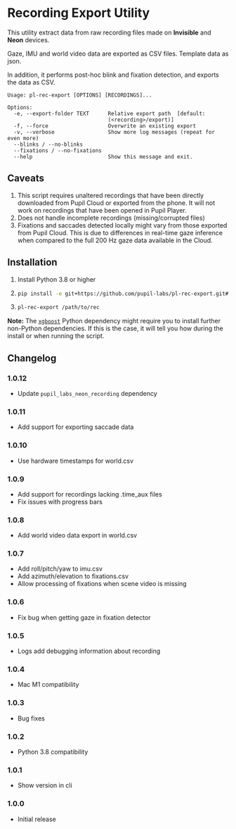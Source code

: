 # Recording Export Utility

This utility extract data from raw recording files made on **Invisible** and **Neon** devices.

Gaze, IMU and world video data are exported as CSV files. Template data as json.

In addition, it performs post-hoc blink and fixation detection, and exports the data
as CSV.

```
Usage: pl-rec-export [OPTIONS] [RECORDINGS]...

Options:
  -e, --export-folder TEXT      Relative export path  [default:
                                (<recording>/export)]
  -f, --force                   Overwrite an existing export
  -v, --verbose                 Show more log messages (repeat for even more)
  --blinks / --no-blinks
  --fixations / --no-fixations
  --help                        Show this message and exit.
```

## Caveats

1. This script requires unaltered recordings that have been directly downloaded from Pupil Cloud or exported from the phone. It will not work on recordings that have been opened in Pupil Player.
2. Does not handle incomplete recordings (missing/corrupted files)
3. Fixations and saccades detected locally might vary from those exported from Pupil Cloud. This is due to differences in real-time gaze inference when compared to the full 200 Hz gaze data available in the Cloud.

## Installation

1. Install Python 3.8 or higher
2. ```bash
   pip install -e git+https://github.com/pupil-labs/pl-rec-export.git#egg=pl-rec-export
   ```
3. ```bash
   pl-rec-export /path/to/rec
   ```

**Note:**  The [`xgboost`](https://pypi.org/project/xgboost/) Python dependency might
require you to install further non-Python dependencies. If this is the case, it will
tell you how during the install or when running the script.

## Changelog

### 1.0.12

- Update `pupil_labs_neon_recording` dependency

### 1.0.11

- Add support for exporting saccade data

### 1.0.10

- Use hardware timestamps for world.csv

### 1.0.9

- Add support for recordings lacking .time_aux files
- Fix issues with progress bars

### 1.0.8

- Add world video data export in world.csv

### 1.0.7

- Add roll/pitch/yaw to imu.csv
- Add azimuth/elevation to fixations.csv
- Allow processing of fixations when scene video is missing

### 1.0.6

- Fix bug when getting gaze in fixation detector

### 1.0.5

- Logs add debugging information about recording

### 1.0.4

- Mac M1 compatibility

### 1.0.3

- Bug fixes

### 1.0.2

- Python 3.8 compatibility

### 1.0.1

- Show version in cli

### 1.0.0

- Initial release
